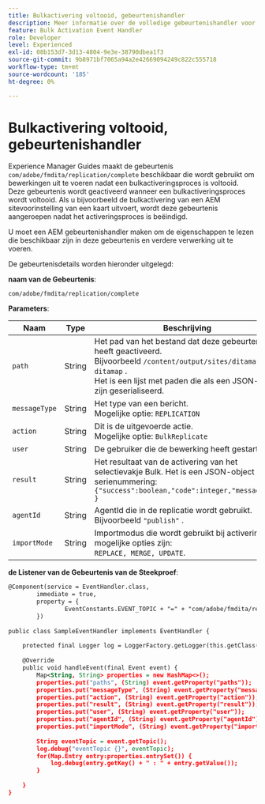```yaml
---
title: Bulkactivering voltooid, gebeurtenishandler
description: Meer informatie over de volledige gebeurtenishandler voor bulkactivering
feature: Bulk Activation Event Handler
role: Developer
level: Experienced
exl-id: 08b153d7-3d13-4804-9e3e-38790dbea1f3
source-git-commit: 9b8971bf7065a94a2e42669094249c822c555718
workflow-type: tm+mt
source-wordcount: '185'
ht-degree: 0%

---
```


# Bulkactivering voltooid, gebeurtenishandler

Experience Manager Guides maakt de gebeurtenis `com/adobe/fmdita/replication/complete` beschikbaar die wordt gebruikt om bewerkingen uit te voeren nadat een bulkactiveringsproces is voltooid. Deze gebeurtenis wordt geactiveerd wanneer een bulkactiveringsproces wordt voltooid. Als u bijvoorbeeld de bulkactivering van een AEM sitevoorinstelling van een kaart uitvoert, wordt deze gebeurtenis aangeroepen nadat het activeringsproces is beëindigd.

U moet een AEM gebeurtenishandler maken om de eigenschappen te lezen die beschikbaar zijn in deze gebeurtenis en verdere verwerking uit te voeren.

De gebeurtenisdetails worden hieronder uitgelegd:

**naam van de Gebeurtenis**:

```
com/adobe/fmdita/replication/complete 
```

**Parameters**:

| Naam | Type | Beschrijving |
|----|----|-----------|
| `path` | String | Het pad van het bestand dat deze gebeurtenis heeft geactiveerd. <br> Bijvoorbeeld `/content/output/sites/ditamap1-ditamap` . <br> Het is een lijst met paden die als een JSON-array zijn geserialiseerd. |
| `messageType` | String | Het type van een bericht. <br> Mogelijke optie: `REPLICATION` |
| `action` | String | Dit is de uitgevoerde actie. <br> Mogelijke optie: `BulkReplicate` |
| `user` | String | De gebruiker die de bewerking heeft gestart. |
| `result` | String | Het resultaat van de activering van het selectievakje Bulk. Het is een JSON-object met serienummering: <br>`{"success":boolean,"code":integer,"message":"" }` |
| `agentId` | String | AgentId die in de replicatie wordt gebruikt. Bijvoorbeeld `"publish"` . |
| `importMode` | String | Importmodus die wordt gebruikt bij activering. De mogelijke opties zijn: <br>`REPLACE, MERGE, UPDATE`. |


**de Listener van de Gebeurtenis van de Steekproef**:

```XML
@Component(service = EventHandler.class,
        immediate = true,
        property = {
                EventConstants.EVENT_TOPIC + "=" + "com/adobe/fmdita/replication/complete",
        })
 
public class SampleEventHandler implements EventHandler {
 
    protected final Logger log = LoggerFactory.getLogger(this.getClass());
 
    @Override
    public void handleEvent(final Event event) {
        Map<String, String> properties = new HashMap<>();
        properties.put("paths", (String) event.getProperty("paths"));
        properties.put("messageType", (String) event.getProperty("messageType"));
        properties.put("action", (String) event.getProperty("action"));
        properties.put("result", (String) event.getProperty("result"));
        properties.put("user", (String) event.getProperty("user"));
        properties.put("agentId", (String) event.getProperty("agentId"));
        properties.put("importMode", (String) event.getProperty("importMode"));
 
        String eventTopic = event.getTopic();
        log.debug("eventTopic {}", eventTopic);
        for(Map.Entry entry:properties.entrySet()) {
            log.debug(entry.getKey() + " : " + entry.getValue());
        }
 
    }
}
```
